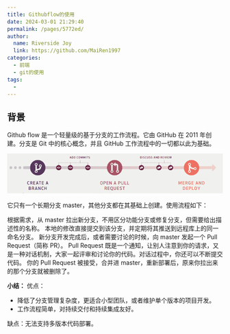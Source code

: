```yaml
---
title: Githubflow的使用
date: 2024-03-01 21:29:40
permalink: /pages/5772ed/
author:
  name: Riverside Joy
  link: https://github.com/MaiRen1997
categories:
  - 前端
  - git的使用
tags:
  - 
---
```

## 背景

Github flow 是一个轻量级的基于分支的工作流程。它由 GitHub 在 2011 年创建。分支是 Git 中的核心概念，并且 GitHub 工作流程中的一切都以此为基础。

![](./03githubFlowImg/summary.png)

它只有一个长期分支 master，其他分支都在其基础上创建。使用流程如下：

根据需求，从 master 拉出新分支，不用区分功能分支或修复分支，但需要给出描述性的名称。
本地的修改直接提交到该分支，并定期将其推送到远程库上的同一命名分支。
新分支开发完成后，或者需要讨论的时候，向 master 发起一个 Pull Request（简称 PR）。
Pull Request 既是一个通知，让别人注意到你的请求，又是一种对话机制，大家一起评审和讨论你的代码。对话过程中，你还可以不断提交代码。
你的 Pull Request 被接受，合并进 master，重新部署后，原来你拉出来的那个分支就被删除了。

**小结：**
优点：

- 降低了分支管理复杂度，更适合小型团队，或者维护单个版本的项目开发。
- 工作流程简单，对持续交付和持续集成友好。

缺点：无法支持多版本代码部署。